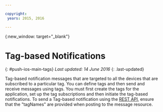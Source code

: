```yaml
---

copyright:
 years: 2015, 2016

---
```


{:new_window: target="_blank"}
# Tag-based Notifications 
{: #push-ios-main-tags}
*Last updated: 14 June 2016*
{: .last-updated}

Tag-based notification messages that are targeted to all the devices that are subscribed to a particular tag. You can define tags and then send and receive messages using tags. You must first create the tags for the application, set up the tag subscriptions and then initiate the tag-based notifications. To send a Tag-based notification using the [REST API](https://mobile.{DomainName}/imfpushrestapidocs/), ensure that the "tagNames" are provided when posting to the message resource. 